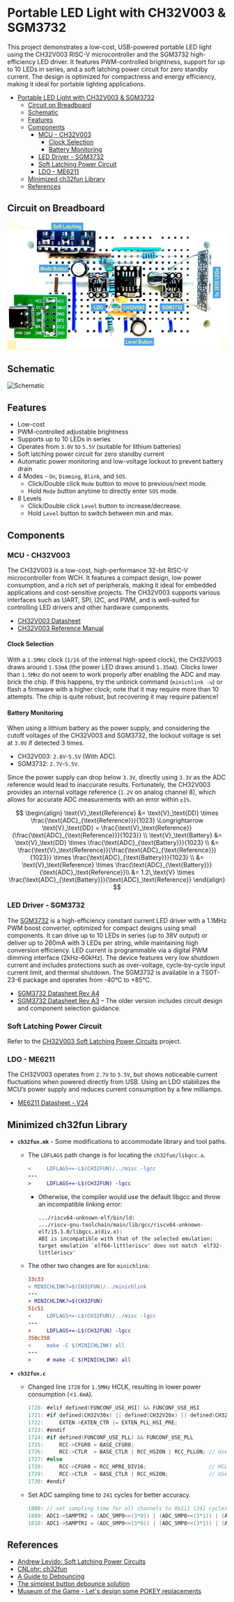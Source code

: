 # Portable LED Light with CH32V003 & SGM3732

This project demonstrates a low-cost, USB-powered portable LED light using the CH32V003 RISC-V microcontroller and the SGM3732 high-efficiency LED driver. It features PWM-controlled brightness, support for up to 10 LEDs in series, and a soft latching power circuit for zero standby current. The design is optimized for compactness and energy efficiency, making it ideal for portable lighting applications.

- [Portable LED Light with CH32V003 \& SGM3732](#portable-led-light-with-ch32v003--sgm3732)
  - [Circuit on Breadboard](#circuit-on-breadboard)
  - [Schematic](#schematic)
  - [Features](#features)
  - [Components](#components)
    - [MCU - CH32V003](#mcu---ch32v003)
      - [Clock Selection](#clock-selection)
      - [Battery Monitoring](#battery-monitoring)
    - [LED Driver - SGM3732](#led-driver---sgm3732)
    - [Soft Latching Power Circuit](#soft-latching-power-circuit)
    - [LDO - ME6211](#ldo---me6211)
  - [Minimized ch32fun Library](#minimized-ch32fun-library)
  - [References](#references)

## Circuit on Breadboard

![Circuit on Breadboard](./Images/Circuit_on_Breadboard.png)

## Schematic

![Schematic](./schematic/CH32V003_SGM3732_Portable_LED/CH32V003_SGM3732_Portable_LED.kicad_pcb.png)

## Features

- Low-cost
- PWM-controlled adjustable brightness
- Supports up to 10 LEDs in series
- Operates from `3.0V` to `5.5V` (suitable for lithium batteries)
- Soft latching power circuit for zero standby current
- Automatic power monitoring and low-voltage lockout to prevent battery drain
- 4 Modes - `On`, `Dimming`, `Blink`, and `SOS`.
  - Click/Double click `Mode` button to move to previous/next mode.
  - Hold `Mode` button anytime to directly enter `SOS` mode.
- 8 Levels
  - Click/Double click `Level` button to increase/decrease.
  - Hold `Level` button to switch between min and max.

## Components

### MCU - CH32V003

The CH32V003 is a low-cost, high-performance 32-bit RISC-V microcontroller from WCH. It features a compact design, low power consumption, and a rich set of peripherals, making it ideal for embedded applications and cost-sensitive projects. The CH32V003 supports various interfaces such as UART, SPI, I2C, and PWM, and is well-suited for controlling LED drivers and other hardware components.

- [CH32V003 Datasheet](./Documents/CH32V003%20Datasheet%20-%20V1.7.PDF)
- [CH32V003 Reference Manual](./Documents/CH32V003%20Reference%20Manual%20-%20V1.7.PDF)

#### Clock Selection

With a `1.5MHz` clock (`1/16` of the internal high-speed clock), the CH32V003 draws around `1.53mA` (the power LED draws around `1.35mA`). Clocks lower than `1.5MHz` do not seem to work properly after enabling the ADC and may brick the chip. If this happens, try the unbrick command (`minichlink -u`) or flash a firmware with a higher clock; note that it may require more than 10 attempts. The chip is quite robust, but recovering it may require patience!

#### Battery Monitoring

When using a lithium battery as the power supply, and considering the cutoff voltages of the CH32V003 and SGM3732, the lockout voltage is set at `3.0V` if detected 3 times.

- CH32V003: `2.8V`-`5.5V` (With ADC).
- SGM3732: `2.7V`-`5.5V`.

Since the power supply can drop below `3.3V`, directly using `3.3V` as the ADC reference would lead to inaccurate results. Fortunately, the CH32V003 provides an internal voltage reference (`1.2V` on analog channel 8), which allows for accurate ADC measurements with an error within `±1%`.

$$
\begin{align}
\text{V}_\text{Reference} &= \text{V}_\text{DD} \times \frac{\text{ADC}_{\text{Reference}}}{1023}
\Longrightarrow \text{V}_\text{DD} = \frac{\text{V}_\text{Reference}}{\frac{\text{ADC}_{\text{Reference}}}{1023}} \\
\text{V}_\text{Battery} &= \text{V}_\text{DD} \times \frac{\text{ADC}_{\text{Battery}}}{1023} \\
&= \frac{\text{V}_\text{Reference}}{\frac{\text{ADC}_{\text{Reference}}}{1023}} \times \frac{\text{ADC}_{\text{Battery}}}{1023} \\
&= \text{V}_\text{Reference} \times \frac{\text{ADC}_{\text{Battery}}}{\text{ADC}_\text{Reference}}\\
&=  1.2\,\text{V} \times \frac{\text{ADC}_{\text{Battery}}}{\text{ADC}_\text{Reference}}
\end{align}
$$

### LED Driver - SGM3732

The [SGM3732](https://www.sg-micro.com/product/SGM3732) is a high-efficiency constant current LED driver with a 1.1MHz PWM boost converter, optimized for compact designs using small components. It can drive up to 10 LEDs in series (up to 38V output) or deliver up to 260mA with 3 LEDs per string, while maintaining high conversion efficiency. LED current is programmable via a digital PWM dimming interface (2kHz–60kHz). The device features very low shutdown current and includes protections such as over-voltage, cycle-by-cycle input current limit, and thermal shutdown. The SGM3732 is available in a TSOT-23-6 package and operates from -40℃ to +85℃.

- [SGM3732 Datasheet Rev A4](./Documents/SGM3732%20Datasheet%20-%20Rev%20A4.pdf)
- [SGM3732 Datasheet Rev A3](./Documents/SGM3732%20Datasheet%20-%20Rev%20A3.pdf) – The older version includes circuit design and component selection guidance.

### Soft Latching Power Circuit

Refer to the [CH32V003 Soft Latching Power Circuits](https://github.com/limingjie/CH32V003-Soft-Latching-Power-Circuits) project.

### LDO - ME6211

The CH32V003 operates from `2.7V` to `5.5V`, but shows noticeable current fluctuations when powered directly from USB. Using an LDO stabilizes the MCU’s power supply and reduces current consumption by a few milliamps.

- [ME6211 Datasheet - V24](./Documents/ME6211%20Datasheet%20-%20V26.pdf)

## Minimized ch32fun Library

- **`ch32fun.mk`** - Some modifications to accommodate library and tool paths.
  - The `LDFLAGS` path change is for locating the `ch32fun/libgcc.a`.

    ```diff
    <     LDFLAGS+=-L$(CH32FUN)/../misc -lgcc
    ---
    >     LDFLAGS+=-L$(CH32FUN) -lgcc
    ```

    - Otherwise, the compiler would use the default libgcc and throw an incompatible linking error:

      ```text
      .../riscv64-unknown-elf/bin/ld:
      .../riscv-gnu-toolchain/main/lib/gcc/riscv64-unknown-elf/15.1.0/libgcc.a(div.o):
      ABI is incompatible with that of the selected emulation:
      target emulation `elf64-littleriscv' does not match `elf32-littleriscv'
      ```

  - The other two changes are for `minichlink`:

    ```diff
    33c33
    < MINICHLINK?=$(CH32FUN)/../minichlink
    ---
    > MINICHLINK?=$(CH32FUN)
    51c51
    <     LDFLAGS+=-L$(CH32FUN)/../misc -lgcc
    ---
    >     LDFLAGS+=-L$(CH32FUN) -lgcc
    350c350
    <     make -C $(MINICHLINK) all
    ---
    >     # make -C $(MINICHLINK) all
    ```

- **`ch32fun.c`**
  - Changed line `1728` for `1.5MHz` HCLK, resulting in lower power consumption (<`1.6mA`).

    ```c
    1720: #elif defined(FUNCONF_USE_HSI) && FUNCONF_USE_HSI
    1721: #if defined(CH32V30x) || defined(CH32V20x) || defined(CH32V10x)
    1722:     EXTEN->EXTEN_CTR |= EXTEN_PLL_HSI_PRE;
    1723: #endif
    1724: #if defined(FUNCONF_USE_PLL) && FUNCONF_USE_PLL
    1725:     RCC->CFGR0 = BASE_CFGR0;
    1726:     RCC->CTLR  = BASE_CTLR | RCC_HSION | RCC_PLLON; // Use HSI, enable PLL.
    1727: #else
    1728:     RCC->CFGR0 = RCC_HPRE_DIV16;                    // HCLK = SYSCLK / 16
    1729:     RCC->CTLR  = BASE_CTLR | RCC_HSION;             // Use HSI only.
    1730: #endif
    ```

  - Set ADC sampling time to `241` cycles for better accuracy.

    ```c
    1808: // set sampling time for all channels to 0b111 (241 cycles).
    1809: ADC1->SAMPTR2 = (ADC_SMP0<<(3*0)) | (ADC_SMP0<<(3*1)) | (ADC_SMP0<<(3*2)) | (ADC_SMP0<<(3*3)) | (ADC_SMP0<<  (3*4)) | (ADC_SMP0<<(3*5)) | (ADC_SMP0<<(3*6)) | (ADC_SMP0<<(3*7)) | (ADC_SMP0<<(3*8)) | (ADC_SMP0<<(3*9));
    1810: ADC1->SAMPTR1 = (ADC_SMP0<<(3*0)) | (ADC_SMP0<<(3*1)) | (ADC_SMP0<<(3*2)) | (ADC_SMP0<<(3*3)) | (ADC_SMP0<<  (3*4)) | (ADC_SMP0<<(3*5));
    ```

## References

- [Andrew Levido: Soft Latching Power Circuits](https://circuitcellar.com/resources/quickbits/soft-latching-power-circuits/)
- [CNLohr: ch32fun](https://github.com/cnlohr/ch32fun)
- [A Guide to Debouncing](https://my.eng.utah.edu/~cs5780/debouncing.pdf)
- [The simplest button debounce solution](https://www.e-tinkers.com/2021/05/the-simplest-button-debounce-solution/)
- [Museum of the Game - Let's design some POKEY replacements](https://forums.arcade-museum.com/threads/lets-design-some-pokey-replacements.515774/post-4623716)
